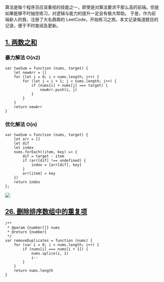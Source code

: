 算法是每个程序员应该重视的技能之一，即使是对算法要求不那么高的前端。但是如果能够不时抽空练习，对逻辑与能力的提升一定会有极大帮助。
于是，作为前端新人的我，注册了大名鼎鼎的 LeetCode，开始练习之旅。本文记录每道题目的记录，便于不时查阅及更新。

## [1\. 两数之和](https://leetcode-cn.com/problems/two-sum/)

### 暴力解法 O(n2)
```
var twoSum = function (nums, target) {
    let newArr = []
    for (let i = 0; i < nums.length; i++) {
        for (let j = i + 1; j < nums.length; j++) {
            if (nums[i] + nums[j] === target) {
                newArr.push(i, j)
            }
        }
    }
    return newArr
}
```

### 优化解法 O(n)

```
var twoSum = function (nums, target) {
    let arr = []
    let dif
    let index
    nums.forEach((item, key) => {
        dif = target - item
        if (arr[dif] !== undefined) {
            index = [arr[dif], key]
        }
        arr[item] = key
    })
    return index
};
```

![](https://upload-images.jianshu.io/upload_images/7094266-9b43759731fad11e.png?imageMogr2/auto-orient/strip%7CimageView2/2/w/1240)


## [26\. 删除排序数组中的重复项](https://leetcode-cn.com/problems/remove-duplicates-from-sorted-array/)
```
/**
 * @param {number[]} nums
 * @return {number}
 */
var removeDuplicates = function (nums) {
    for (var i = 0; i < nums.length; i++) {
        if (nums[i] === nums[i + 1]) {
            nums.splice(i, 1)
            i--
        }
    }
    return nums.length
}
```
